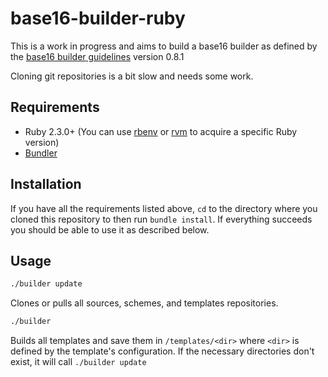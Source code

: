 # base16-builder-ruby
This is a work in progress and aims to build a base16 builder as defined by the [base16 builder guidelines](https://github.com/chriskempson/base16/blob/c0df4c759ea9c71e7319b73da63ee3c41a4258df/builder.md) version 0.8.1

Cloning git repositories is a bit slow and needs some work.

## Requirements
* Ruby 2.3.0+ (You can use [rbenv](https://github.com/rbenv/rbenv) or [rvm](https://rvm.io/) to acquire a specific Ruby version)
* [Bundler](http://bundler.io/)

## Installation
If you have all the requirements listed above, `cd` to the directory where you cloned this repository to then run `bundle install`. If everything succeeds you should be able to use it as described below.

## Usage

```sh
./builder update
```
Clones or pulls all sources, schemes, and templates repositories.

```sh
./builder
```

Builds all templates and save them in `/templates/<dir>` where `<dir>` is defined by the template's configuration. If the necessary directories don't exist, it will call `./builder update`
